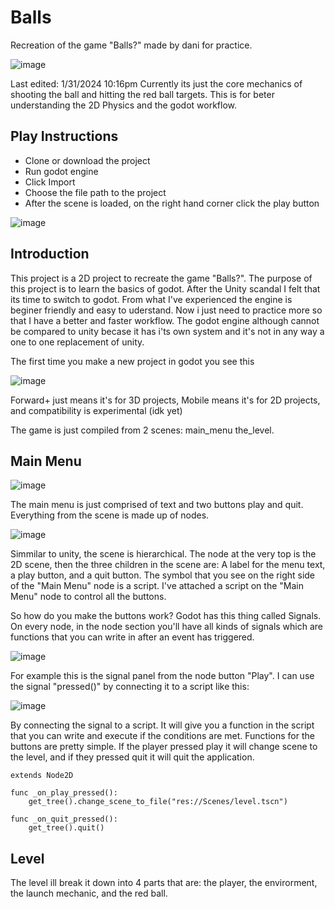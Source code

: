 # Balls
Recreation of the game "Balls?" made by dani for practice.

![image](https://github.com/Ben-Jacks0n/Balls/assets/127924235/9a925a8d-c63f-4218-b818-f729a6272fb7)

Last edited: 1/31/2024 10:16pm
Currently its just the core mechanics of shooting the ball and hitting the red ball targets. This is for beter understanding the 2D Physics and the godot workflow.

## Play Instructions
* Clone or download the project
* Run godot engine
* Click Import
* Choose the file path to the project
* After the scene is loaded, on the right hand corner click the play button

![image](https://github.com/Ben-Jacks0n/Balls/assets/127924235/dcf77fc8-7578-4f26-87d5-ad7c004adcb4)

## Introduction
This project is a 2D project to recreate the game "Balls?". The purpose of this project is to learn the basics of godot. After the Unity scandal I felt that its time to switch to godot. From what I've experienced the engine is beginer friendly and easy to uderstand. Now i just need to practice more so that I have a better and faster workflow. The godot engine although cannot be compared to unity becase it has i'ts own system and it's not in any way a one to one replacement of unity. 

The first time you make a new project in godot you see this

![image](https://github.com/Ben-Jacks0n/Balls/assets/127924235/6402a788-56e2-49cb-9a69-71171b0c7a79)

Forward+ just means it's for 3D projects, Mobile means it's for 2D projects, and compatibility is experimental (idk yet)

The game is just compiled from 2 scenes: main_menu the_level.

## Main Menu
![image](https://github.com/Ben-Jacks0n/Balls/assets/127924235/7b89b1be-e4c3-4ca9-a779-e9159bd767ce)

The main menu is just comprised of text and two buttons play and quit. Everything from the scene is made up of nodes. 

![image](https://github.com/Ben-Jacks0n/Balls/assets/127924235/15cfa355-f82e-4efc-b283-bed26fcbc442)

Simmilar to unity, the scene is hierarchical. The node at the very top is the 2D scene, then the three children in the scene are: A label for the menu text, a play button, and a quit button. The symbol that you see on the right side of the "Main Menu" node is a script. I've attached a script on the "Main Menu" node to control all the buttons.

So how do you make the buttons work? 
Godot has this thing called Signals. On every node, in the node section you'll have all kinds of signals which are functions that you can write in after an event has triggered. 

![image](https://github.com/Ben-Jacks0n/Balls/assets/127924235/3288d0cf-3db7-43fa-b3be-f2aabeb15bba)

For example this is the signal panel from the node button "Play". I can use the signal "pressed()" by connecting it to a script like this:

![image](https://github.com/Ben-Jacks0n/Balls/assets/127924235/63a2aa08-82f3-486b-8b30-d9a2382e9085)

By connecting the signal to a script. It will give you a function in the script that you can write and execute if the conditions are met. Functions for the buttons are pretty simple. If the player pressed play it will change scene to the level, and if they pressed quit it will quit the application.

```GDScript
extends Node2D

func _on_play_pressed():
	get_tree().change_scene_to_file("res://Scenes/level.tscn")

func _on_quit_pressed():
	get_tree().quit()	

```


## Level
The level ill break it down into 4 parts that are: the player, the envirorment, the launch mechanic, and the red ball.


